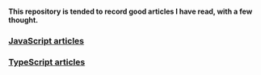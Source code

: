 #### This repository is tended to record good articles I have read, with a few thought.

### [JavaScript articles](javascript.md)

### [TypeScript articles](typescript.md)